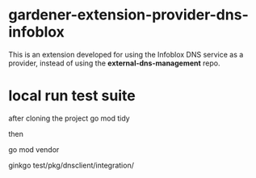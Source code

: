# gardener-extension-provider-dns-infoblox

This is an extension developed for using the Infoblox DNS service as a provider, instead of using the **external-dns-management** repo.

# local run test suite

after cloning the project
go mod tidy

then

go mod vendor

ginkgo test/pkg/dnsclient/integration/
